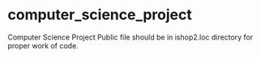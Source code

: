 # computer_science_project
Computer Science Project
Public file should be in ishop2.loc directory for proper work of code.
